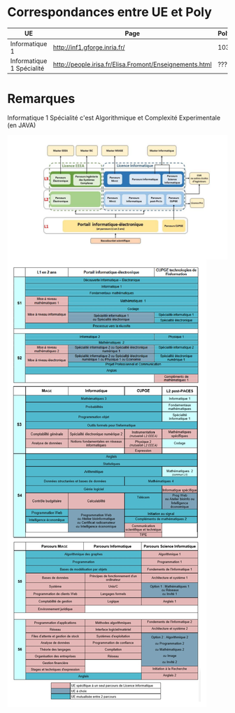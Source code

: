 # Correspondances entre UE et Poly

| UE | Page | Poly |
|---|---|---|
| Informatique 1 | http://inf1.gforge.inria.fr/ | 103 | 
| Informatique 1 Spécialité | http://people.irisa.fr/Elisa.Fromont/Enseignements.html | ??? |

# Remarques

Informatique 1 Spécialité c'est Algorithmique et Complexité Experimentale (en JAVA)

<img src="parcours.jpg" align="center">
<img src="parcours-complet.jpg" align ="center">
